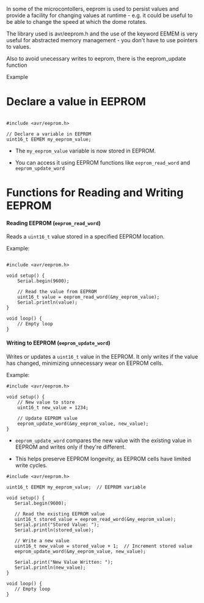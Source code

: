 In some of the microcontollers, eeprom is used to persist values and provide a facility for changing values at runtime - e.g. it could be useful to be able to change the speed at which the dome rotates.

The library used is avr/eeprom.h and the use of the keyword EEMEM is very useful for abstracted memory management - you don't have to use pointers to values.

Also to avoid unecessary writes to eeprom, there is the eeprom_update function

Example
# Declare a value in EEPROM
```

#include <avr/eeprom.h>

// Declare a variable in EEPROM
uint16_t EEMEM my_eeprom_value;

```
- The `my_eeprom_value` variable is now stored in EEPROM.
    
- You can access it using EEPROM functions like `eeprom_read_word` and `eeprom_update_word`

# **Functions for Reading and Writing EEPROM**

#### **Reading EEPROM (**`eeprom_read_word`**)**

Reads a `uint16_t` value stored in a specified EEPROM location.

Example:

```

#include <avr/eeprom.h>

void setup() {
    Serial.begin(9600);

    // Read the value from EEPROM
    uint16_t value = eeprom_read_word(&my_eeprom_value);
    Serial.println(value);
}

void loop() {
    // Empty loop
}

```

#### **Writing to EEPROM (**`eeprom_update_word`**)**

Writes or updates a `uint16_t` value in the EEPROM. It only writes if the value has changed, minimizing unnecessary wear on EEPROM cells.

Example:
```
#include <avr/eeprom.h>

void setup() {
    // New value to store
    uint16_t new_value = 1234;

    // Update EEPROM value
    eeprom_update_word(&my_eeprom_value, new_value);
}

```

- `eeprom_update_word` compares the new value with the existing value in EEPROM and writes only if they're different.
    
- This helps preserve EEPROM longevity, as EEPROM cells have limited write cycles.

 ```
 #include <avr/eeprom.h>

uint16_t EEMEM my_eeprom_value;  // EEPROM variable

void setup() {
    Serial.begin(9600);

    // Read the existing EEPROM value
    uint16_t stored_value = eeprom_read_word(&my_eeprom_value);
    Serial.print("Stored Value: ");
    Serial.println(stored_value);

    // Write a new value
    uint16_t new_value = stored_value + 1;  // Increment stored value
    eeprom_update_word(&my_eeprom_value, new_value);

    Serial.print("New Value Written: ");
    Serial.println(new_value);
}

void loop() {
    // Empty loop
}

```


